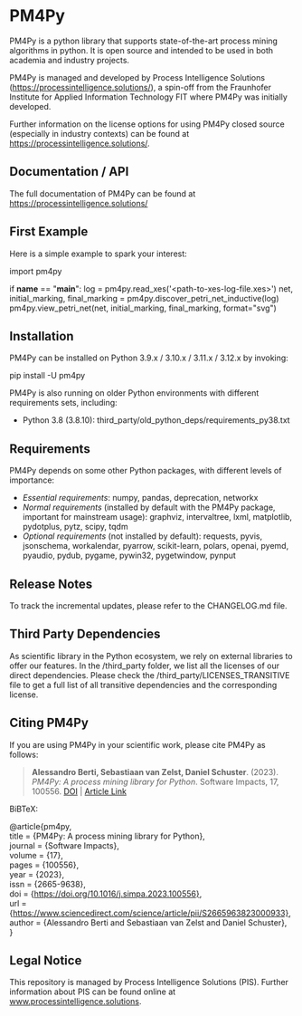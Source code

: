 # PM4Py
PM4Py is a python library that supports state-of-the-art process mining algorithms in python. 
It is open source and intended to be used in both academia and industry projects.

PM4Py is managed and developed by Process Intelligence Solutions (https://processintelligence.solutions/),
a spin-off from the Fraunhofer Institute for Applied Information Technology FIT where PM4Py was initially developed.

Further information on the license options for using PM4Py closed source (especially in industry contexts) can be found at https://processintelligence.solutions/.


## Documentation / API
The full documentation of PM4Py can be found at https://processintelligence.solutions/

## First Example
Here is a simple example to spark your interest:

import pm4py

if __name__ == "__main__":
    log = pm4py.read_xes('<path-to-xes-log-file.xes>')
    net, initial_marking, final_marking = pm4py.discover_petri_net_inductive(log)
    pm4py.view_petri_net(net, initial_marking, final_marking, format="svg")

## Installation
PM4Py can be installed on Python 3.9.x / 3.10.x / 3.11.x / 3.12.x by invoking:

pip install -U pm4py

PM4Py is also running on older Python environments with different requirements sets, including:
- Python 3.8 (3.8.10): third_party/old_python_deps/requirements_py38.txt

## Requirements
PM4Py depends on some other Python packages, with different levels of importance:
* *Essential requirements*: numpy, pandas, deprecation, networkx
* *Normal requirements* (installed by default with the PM4Py package, important for mainstream usage): graphviz, intervaltree, lxml, matplotlib, pydotplus, pytz, scipy, tqdm
* *Optional requirements* (not installed by default): requests, pyvis, jsonschema, workalendar, pyarrow, scikit-learn, polars, openai, pyemd, pyaudio, pydub, pygame, pywin32, pygetwindow, pynput

## Release Notes
To track the incremental updates, please refer to the CHANGELOG.md file.

## Third Party Dependencies
As scientific library in the Python ecosystem, we rely on external libraries to offer our features.
In the /third_party folder, we list all the licenses of our direct dependencies.
Please check the /third_party/LICENSES_TRANSITIVE file to get a full list of all transitive dependencies and the corresponding license.

## Citing PM4Py
If you are using PM4Py in your scientific work, please cite PM4Py as follows:

> **Alessandro Berti, Sebastiaan van Zelst, Daniel Schuster**. (2023). *PM4Py: A process mining library for Python*. Software Impacts, 17, 100556. [DOI](https://doi.org/10.1016/j.simpa.2023.100556) | [Article Link](https://www.sciencedirect.com/science/article/pii/S2665963823000933)

BiBTeX:

@article{pm4py,  
title = {PM4Py: A process mining library for Python},  
journal = {Software Impacts},  
volume = {17},  
pages = {100556},  
year = {2023},  
issn = {2665-9638},  
doi = {https://doi.org/10.1016/j.simpa.2023.100556},  
url = {https://www.sciencedirect.com/science/article/pii/S2665963823000933},  
author = {Alessandro Berti and Sebastiaan van Zelst and Daniel Schuster},  
}

## Legal Notice

This repository is managed by Process Intelligence Solutions (PIS). Further information about PIS can be found online at www.processintelligence.solutions.